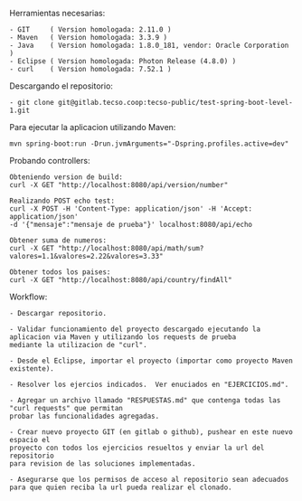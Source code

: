 Herramientas necesarias:

	- GIT     ( Version homologada: 2.11.0 )
	- Maven   ( Version homologada: 3.3.9 )
	- Java    ( Version homologada: 1.8.0_181, vendor: Oracle Corporation )
	- Eclipse ( Version homologada: Photon Release (4.8.0) )
	- curl    ( Version homologada: 7.52.1 )


Descargando el repositorio:

	- git clone git@gitlab.tecso.coop:tecso-public/test-spring-boot-level-1.git


Para ejecutar la aplicacion utilizando Maven:

	mvn spring-boot:run -Drun.jvmArguments="-Dspring.profiles.active=dev"
	
	
Probando controllers:

	Obteniendo version de build:
	curl -X GET "http://localhost:8080/api/version/number"
	
	Realizando POST echo test:
	curl -X POST -H 'Content-Type: application/json' -H 'Accept: application/json' 
	-d '{"mensaje":"mensaje de prueba"}' localhost:8080/api/echo
	
	Obtener suma de numeros:
	curl -X GET "http://localhost:8080/api/math/sum?valores=1.1&valores=2.22&valores=3.33"
	
	Obtener todos los paises:
	curl -X GET "http://localhost:8080/api/country/findAll"
	
	
Workflow:

	- Descargar repositorio.
	
	- Validar funcionamiento del proyecto descargado ejecutando la aplicacion via Maven y utilizando los requests de prueba
	mediante la utilizacion de "curl".
	
	- Desde el Eclipse, importar el proyecto (importar como proyecto Maven existente).
	
	- Resolver los ejercios indicados.  Ver enuciados en "EJERCICIOS.md".
	
	- Agregar un archivo llamado "RESPUESTAS.md" que contenga todas las "curl requests" que permitan
	probar las funcionalidades agregadas. 
	
	- Crear nuevo proyecto GIT (en gitlab o github), pushear en este nuevo espacio el
	proyecto con todos los ejercicios resueltos y enviar la url del repositorio
	para revision de las soluciones implementadas.  
	
	- Asegurarse que los permisos de acceso al repositorio sean adecuados para que quien reciba la url pueda realizar el clonado.
	
